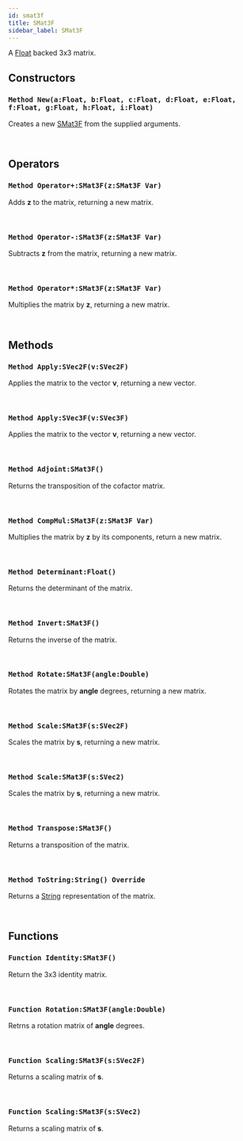 ```yaml
---
id: smat3f
title: SMat3F
sidebar_label: SMat3F
---
```


A [Float](../../../brl/brl.blitz/#float) backed 3x3 matrix.


## Constructors

### `Method New(a:Float, b:Float, c:Float, d:Float, e:Float, f:Float, g:Float, h:Float, i:Float)`

Creates a new [SMat3F](../../../brl/brl.matrix/smat3f) from the supplied arguments.

<br/>

## Operators

### `Method Operator+:SMat3F(z:SMat3F Var)`

Adds <b>z</b> to the matrix, returning a new matrix.

<br/>

### `Method Operator-:SMat3F(z:SMat3F Var)`

Subtracts <b>z</b> from the matrix, returning a new matrix.

<br/>

### `Method Operator*:SMat3F(z:SMat3F Var)`

Multiplies the matrix by <b>z</b>, returning a new matrix.

<br/>

## Methods

### `Method Apply:SVec2F(v:SVec2F)`

Applies the matrix to the vector <b>v</b>, returning a new vector.

<br/>

### `Method Apply:SVec3F(v:SVec3F)`

Applies the matrix to the vector <b>v</b>, returning a new vector.

<br/>

### `Method Adjoint:SMat3F()`

Returns the transposition of the cofactor matrix.

<br/>

### `Method CompMul:SMat3F(z:SMat3F Var)`

Multiplies the matrix by <b>z</b> by its components, return a new matrix.

<br/>

### `Method Determinant:Float()`

Returns the determinant of the matrix.

<br/>

### `Method Invert:SMat3F()`

Returns the inverse of the matrix.

<br/>

### `Method Rotate:SMat3F(angle:Double)`

Rotates the matrix by <b>angle</b> degrees, returning a new matrix.

<br/>

### `Method Scale:SMat3F(s:SVec2F)`

Scales the matrix by <b>s</b>, returning a new matrix.

<br/>

### `Method Scale:SMat3F(s:SVec2)`

Scales the matrix by <b>s</b>, returning a new matrix.

<br/>

### `Method Transpose:SMat3F()`

Returns a transposition of the matrix.

<br/>

### `Method ToString:String() Override`

Returns a [String](../../../brl/brl.blitz/#string) representation of the matrix.

<br/>

## Functions

### `Function Identity:SMat3F()`

Return the 3x3 identity matrix.

<br/>

### `Function Rotation:SMat3F(angle:Double)`

Retrns a rotation matrix of <b>angle</b> degrees.

<br/>

### `Function Scaling:SMat3F(s:SVec2F)`

Returns a scaling matrix of <b>s</b>.

<br/>

### `Function Scaling:SMat3F(s:SVec2)`

Returns a scaling matrix of <b>s</b>.

<br/>

